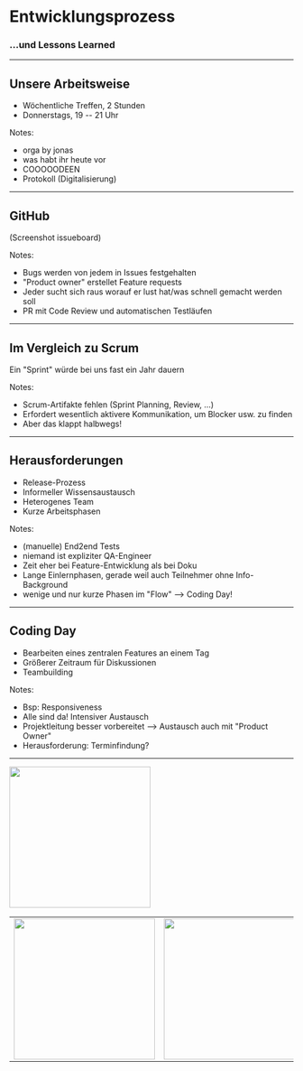 # Entwicklungsprozess
### ...und Lessons Learned

---

## Unsere Arbeitsweise

- Wöchentliche Treffen, 2 Stunden
- Donnerstags, 19 -- 21 Uhr

Notes:
- orga by jonas
- was habt ihr heute vor
- COOOOODEEN
- Protokoll (Digitalisierung)

---

## GitHub

(Screenshot issueboard)

Notes:
- Bugs werden von jedem in Issues festgehalten
- "Product owner" erstellet Feature requests
- Jeder sucht sich raus worauf er lust hat/was schnell gemacht werden soll
- PR mit Code Review und automatischen Testläufen

---

## Im Vergleich zu Scrum

Ein "Sprint" würde bei uns fast ein Jahr dauern

Notes:
- Scrum-Artifakte fehlen (Sprint Planning, Review, ...)
- Erfordert wesentlich aktivere Kommunikation, um Blocker usw. zu finden
- Aber das klappt halbwegs!
---

## Herausforderungen

- Release-Prozess
- Informeller Wissensaustausch <!-- .element: class="fragment" -->
- Heterogenes Team <!-- .element: class="fragment" -->
- Kurze Arbeitsphasen <!-- .element: class="fragment" -->

Notes:
- (manuelle) End2end Tests
- niemand ist expliziter QA-Engineer
- Zeit eher bei Feature-Entwicklung als bei Doku
- Lange Einlernphasen, gerade weil auch Teilnehmer ohne Info-Background
- wenige und nur kurze Phasen im "Flow" --> Coding Day!

---

## Coding Day

- Bearbeiten eines zentralen Features an einem Tag
- Größerer Zeitraum für Diskussionen
- Teambuilding

Notes:
- Bsp: Responsiveness
- Alle sind da! Intensiver Austausch
- Projektleitung besser vorbereitet --> Austausch auch mit "Product Owner"
- Herausforderung: Terminfindung?

----

<table class="clear centered">
    <tr>
        <td><img src="img/Coding_1.JPG" height="250px"></td>
        <td><img src="img/Coding_2.JPG" height="250px"></td>
    </tr>
    <img src="img/Coding_3.JPG" height="250px">
    <tr style="font-size: 10px">
    </tr>
</table>
